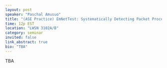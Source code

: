 ```yaml
---
layout: post
speaker: "Paschal Amusuo"
title: "(ASE Practice) EmNetTest: Systematically Detecting Packet Processing Vulnerabilities in Embedded Network Stacks"
time: 12p EST
location: "LWSN 3102A/B"
category: seminar
invited: false
link_abstract: true
bio: "TBA"
---
```

TBA
